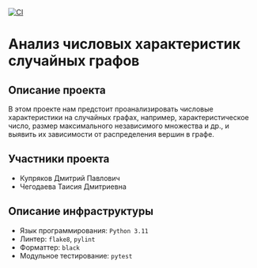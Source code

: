 [![CI](https://github.com/misshimichka/dm-random-graphs/actions/workflows/ci.yml/badge.svg)](https://github.com/misshimichka/dm-random-graphs/actions/workflows/ci.yml)

# Анализ числовых характеристик случайных графов

## Описание проекта
В этом проекте нам предстоит проанализировать числовые характеристики на случайных графах, например, характеристическое число, размер максимального независимого множества и др., и выявить их зависимости от распределения вершин в графе.

## Участники проекта
- Купряков Дмитрий Павлович
- Чегодаева Таисия Дмитриевна

## Описание инфраструктуры
- Язык программирования: `Python 3.11`
- Линтер: `flake8`, `pylint`
- Форматтер: `black`
- Модульное тестирование: `pytest`
